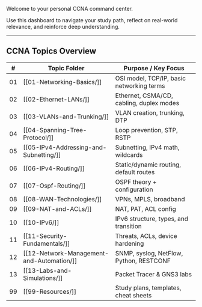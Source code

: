 Welcome to your personal CCNA command center. 

Use this dashboard to navigate your study path, reflect on real-world relevance, and reinforce deep understanding.

---

## CCNA Topics Overview

| #  | Topic Folder                                 | Purpose / Key Focus                          |
|----|----------------------------------------------|----------------------------------------------|
| 01 | [[01-Networking-Basics/]]                    | OSI model, TCP/IP, basic networking terms    |
| 02 | [[02-Ethernet-LANs/]]                        | Ethernet, CSMA/CD, cabling, duplex modes     |
| 03 | [[03-VLANs-and-Trunking/]]                   | VLAN creation, trunking, DTP                 |
| 04 | [[04-Spanning-Tree-Protocol/]]               | Loop prevention, STP, RSTP                   |
| 05 | [[05-IPv4-Addressing-and-Subnetting/]]       | Subnetting, IPv4 math, wildcards             |
| 06 | [[06-IPv4-Routing/]]                         | Static/dynamic routing, default routes       |
| 07 | [[07-Ospf-Routing/]]                         | OSPF theory + configuration                  |
| 08 | [[08-WAN-Technologies/]]                     | VPNs, MPLS, broadband                        |
| 09 | [[09-NAT-and-ACLs/]]                         | NAT, PAT, ACL config                         |
| 10 | [[10-IPv6/]]                                 | IPv6 structure, types, and transition        |
| 11 | [[11-Security-Fundamentals/]]                | Threats, ACLs, device hardening              |
| 12 | [[12-Network-Management-and-Automation/]]    | SNMP, syslog, NetFlow, Python, RESTCONF      |
| 13 | [[13-Labs-and-Simulations/]]                 | Packet Tracer & GNS3 labs                    |
| 99 | [[99-Resources/]]                            | Study plans, templates, cheat sheets         |

